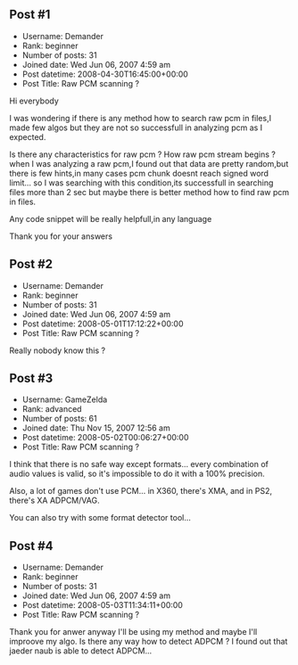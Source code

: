 ## Post #1
- Username: Demander
- Rank: beginner
- Number of posts: 31
- Joined date: Wed Jun 06, 2007 4:59 am
- Post datetime: 2008-04-30T16:45:00+00:00
- Post Title: Raw PCM scanning  ?

Hi everybody 

I was wondering if there is any method how to search raw pcm in files,I made few algos but they are not so successfull in analyzing pcm as I expected.

Is there any characteristics for raw pcm ? How raw pcm stream begins ?
when I was analyzing a raw pcm,I found out that data are pretty random,but there is few hints,in many cases pcm chunk doesnt reach signed word limit... so I was searching with this condition,its successfull in searching files more than 2 sec but maybe there is better method how  to find raw pcm in files.

Any code snippet will be really helpfull,in any language 

Thank you for your answers
## Post #2
- Username: Demander
- Rank: beginner
- Number of posts: 31
- Joined date: Wed Jun 06, 2007 4:59 am
- Post datetime: 2008-05-01T17:12:22+00:00
- Post Title: Raw PCM scanning  ?

Really nobody know this ?
## Post #3
- Username: GameZelda
- Rank: advanced
- Number of posts: 61
- Joined date: Thu Nov 15, 2007 12:56 am
- Post datetime: 2008-05-02T00:06:27+00:00
- Post Title: Raw PCM scanning  ?

I think that there is no safe way except formats... every combination of audio values is valid, so it's impossible to do it with a 100% precision.

Also, a lot of games don't use PCM... in X360, there's XMA, and in PS2, there's XA ADPCM/VAG.

You can also try with some format detector tool...
## Post #4
- Username: Demander
- Rank: beginner
- Number of posts: 31
- Joined date: Wed Jun 06, 2007 4:59 am
- Post datetime: 2008-05-03T11:34:11+00:00
- Post Title: Raw PCM scanning  ?

Thank you for anwer  anyway I'll be using my method and maybe I'll improove my algo.
Is there any way how to detect ADPCM ? I found out that jaeder naub is able to detect ADPCM...
